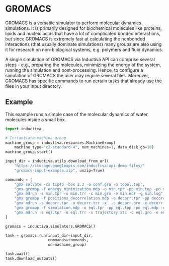 # GROMACS

GROMACS is a versatile simulator to perform molecular dynamics simulations. It 
is primarily designed for biochemical molecules like proteins, lipids and
nucleic acids that have a lot of complicated bonded interactions, but since
GROMACS is extremely fast at calculating the nonbonded interactions (that
usually dominate simulations) many groups are also using it for research on
non-biological systems, e.g. polymers and fluid dynamics.

A single simulation of GROMACS via Inductiva API can comprise several steps - 
e.g., preparing the molecules, minimizing the energy of the system, running the
simulation and post-processing. Hence, to configure a simulation of GROMACS the
user may require several files. Moreover, GROMACS has specific commands to run
certain tasks that already use the files in your input directory. 

## Example

This example runs a simple case of the molecular dynamics of water molecules
inside a small box.

```python
import inductiva

# Instantiate machine group
machine_group = inductiva.resources.MachineGroup(
    machine_type="c2-standard-4", num_machines=1, data_disk_gb=10)
machine_group.start()

input_dir = inductiva.utils.download_from_url(
    "https://storage.googleapis.com/inductiva-api-demo-files/"
    "gromacs-input-example.zip", unzip=True)

commands = [
    "gmx solvate -cs tip4p -box 2.3 -o conf.gro -p topol.top",
    "gmx grompp -f energy_minimization.mdp -o min.tpr -pp min.top -po min.mdp -c conf.gro -p topol.top",
    "gmx mdrun -s min.tpr -o min.trr -c min.gro -e min.edr -g min.log",
    "gmx grompp -f positions_decorrelation.mdp -o decorr.tpr -pp decorr.top -po decorr.mdp -c min.gro",
    "gmx mdrun -s decorr.tpr -o decorr.trr -x  -c decorr.gro -e decorr.edr -g decorr.log",
    "gmx grompp -f simulation.mdp -o eql.tpr -pp eql.top -po eql.mdp -c decorr.gro",
    "gmx mdrun -s eql.tpr -o eql.trr -x trajectory.xtc -c eql.gro -e eql.edr -g eql.log",
]

gromacs = inductiva.simulators.GROMACS()

task = gromacs.run(input_dir=input_dir,
                   commands=commands,
                   on=machine_group)

task.wait()
task.download_outputs()
```
